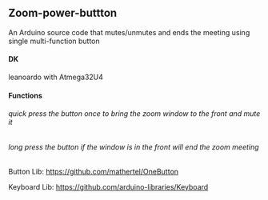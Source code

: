 ## Zoom-power-buttton
An Arduino source code that mutes/unmutes and ends the meeting using single multi-function button

#### DK
leanoardo with Atmega32U4

#### Functions
###### quick press the button once to bring the zoom window to the front and mute it
###### long press the button if the window is in the front will end the zoom meeting

Button Lib:
https://github.com/mathertel/OneButton

Keyboard Lib:
https://github.com/arduino-libraries/Keyboard
